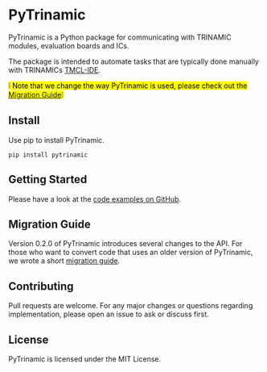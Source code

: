 # PyTrinamic

PyTrinamic is a Python package for communicating with TRINAMIC modules, evaluation boards and ICs.

The package is intended to automate tasks that are typically done manually with TRINAMICs [TMCL-IDE](https://www.trinamic.com/support/software/tmcl-ide/).

<mark>❕ Note that we change the way PyTrinamic is used, please check out the [Migration Guide](#migration-guide)❕</mark>

## Install

Use pip to install PyTrinamic.

```
pip install pytrinamic
```

## Getting Started

Please have a look at the [code examples on GitHub](https://github.com/trinamic/PyTrinamic/tree/feature_feature_hierarchy_v2/examples).

## Migration Guide

Version 0.2.0 of PyTrinamic introduces several changes to the API. For those who want to convert code that uses an older version of PyTrinamic, we wrote a short [migration guide](docs/migration_guide.md).

## Contributing

Pull requests are welcome. For any major changes or questions regarding implementation, please open an issue to ask or discuss first.

## License

PyTrinamic is licensed under the MIT License.